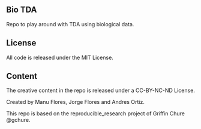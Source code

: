 ## Bio TDA

Repo to play around with TDA using biological data. 



## License 

All code is released under the MIT License. 


## Content 

The creative content in the repo is released under a CC-BY-NC-ND License. 


Created by Manu Flores, Jorge Flores and Andres Ortiz. 

This repo is based on the reproducible_research project of Griffin Chure @gchure. 
